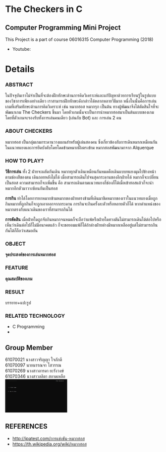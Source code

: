 # The Checkers in C
## Computer Programming Mini Project
This Project is a part of course 06016315 Computer Programming (2018)
 * Youtube: 

# Details
### ABSTRACT
ในปัจจุบันเราไม่จำเป็นที่จะต้องฝึกทักษะด้านการคิดวิเคราะห์และแก้ปัญหาด้วยการเรียนรู้ในรูปแบบของวิชาการเพียงอย่างเดียว เราสามารถฝึกทักษะดังกล่าวได้หลากหลายวิธีมาก หนึ่งในนั้นคือการเล่นเกมที่เสริมทักษะด้านการคิดวิเคราะห์ เช่น หมากฮอส หมากรุก เป็นต้น
ทางผู้พัฒนาจึงได้ตัดสินใจที่จะพัฒนาเกม The Checkers ขึ้นมา โดยตัวเกมนั้นจะเป็นการนำหมากฮอสมาเป็นต้นแบบของเกม โดยที่ตัวเกมจะรองรับทั้งการเล่นคนเดียว (เล่นกับ Bot) และ การเล่น 2 คน
### ABOUT CHECKERS
หมากฮอส เป็นกลุ่มเกมกระดานวางแผนสำหรับผู้เล่นสองคน ซึ่งเกี่ยวข้องกับการเดินหมากเหมือนกันในแนวทแยงและการยึดบังคับโดยโดดข้ามหมากฝั่งตรงข้าม หมากฮอสพัฒนามาจาก Alquerque
### HOW TO PLAY?
__วิธีการเล่น__ ทั้ง 2 ฝ่ายจะผลัดกันเดิน หมากทุกตัวเดินเหมือนกันหมดคือเดินแบบทแยงมุมไปข้างหน้าตามช่องสีของตน เดินถอยหลังไม่ได้ เมื่อสามารถเดินไปจนสุดกระดานของอีกฝ่ายได้ หมากก็จะเปลี่ยนเป็นฮอส ความสามารถก็จะเพิ่มขึ้น คือ สามารถเดินตามแนวทแยงกี่ช่องก็ได้เมื่อเข้าฮอสแล้วก็จะนำหมากอีกตัวมาวางซ้อนกันเป็นฮอส

__การกิน__ ทำได้โดยการยกหมากข้ามหมากของฝ่ายตรงข้ามที่เดินมาชิดหมากของเราในแนวทแยงเมื่อถูกกินหมากที่ถูกกินก็จะถูกเอาออกจากกระดาน การกินจะกินครั้งละตัวหรือหลายตัวก็ได้ หากตำแหน่งของหมากตรงกับแนวเดินของเราที่สามารถกินได้

__การตัดสิน__ เมื่อฝ่ายใดถูกจับกินหมากจนหมดก็จะถือว่าแพ้หรือฝ่ายใดทางตันไม่สามารถเดินได้ต่อไปหรือเห็นว่าเดินต่อไปก็ไม่มีอนาคตแล้ว ก็จะขอยอมแพ้ก็ได้ถ้าต่างฝ่ายต่างมีหมากเหลืออยู่แต่ไม่สามารถกินกันได้ก็ถือว่าเสมอกัน
### OBJECT
__จุดประสงค์ของการเล่นหมากฮอส__ 
### FEATURE
__คุณสมบัติของเกม__ 
### RESULT
บรรยาย+แปะรูป
### RELATED TECHNOLOGY
* C Programming
* 
## Group Member
61070021 นางสาวจริญญา ใจภักดี<br/>
61070097 นายนรรณจา โสวรรณ<br/>
61070269 นางสาวอารดา ยะรังวงษ์<br/>
61070346 นางสาวลลิตา สอาดเหลือ<br/>
<img width="200" src="img/12.jpg">
## REFERENCES
* http://ipatest.com/การแข่งขัน-หมากฮอส
* https://th.wikipedia.org/wiki/หมากฮอส
